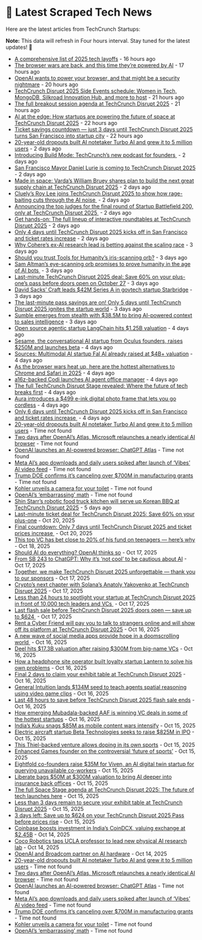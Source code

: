 
# 📰 Latest Scraped Tech News

Here are the latest articles from TechCrunch Startups:

**Note:** This data will refresh in Four hours interval. Stay tuned for the latest updates! 🔄
- [A comprehensive list of 2025 tech layoffs](https://techcrunch.com/2025/10/24/tech-layoffs-2025-list/) - 16 hours ago
- [The browser wars are back, and this time they’re powered by AI](https://techcrunch.com/video/the-browser-wars-are-back-and-this-time-theyre-powered-by-ai/) - 17 hours ago
- [OpenAI wants to power your browser, and that might be a security nightmare](https://techcrunch.com/podcast/openai-wants-to-power-your-browser-and-that-might-be-a-security-nightmare/) - 20 hours ago
- [TechCrunch Disrupt 2025 Side Events schedule: Women in Tech, MongoDB, Silkroad Innovation Hub, and more to host](https://techcrunch.com/2025/10/24/techcrunch-disrupt-2025-side-events-schedule-women-in-tech-mongodb-silkroad-innovation-hub-and-more-to-host/) - 21 hours ago
- [The full breakout session agenda at TechCrunch Disrupt 2025](https://techcrunch.com/2025/10/24/techcrunch-disrupt-2025-breakout-sessions/) - 21 hours ago
- [AI at the edge: How startups are powering the future of space at TechCrunch Disrupt 2025](https://techcrunch.com/2025/10/24/ai-at-the-edge-how-startups-are-powering-the-future-of-space-at-techcrunch-disrupt-2025/) - 22 hours ago
- [Ticket savings countdown — just 3 days until TechCrunch Disrupt 2025 turns San Francisco into startup city](https://techcrunch.com/2025/10/24/ticket-savings-countdown-just-3-days-until-techcrunch-disrupt-2025-turns-san-francisco-into-startup-city/) - 22 hours ago
- [20-year-old dropouts built AI notetaker Turbo AI and grew it to 5 million users](https://techcrunch.com/2025/10/23/20-year-old-dropouts-built-ai-notetaker-turbo-ai-to-5-million-users/) - 2 days ago
- [Introducing Build Mode: TechCrunch’s new podcast for founders ](https://techcrunch.com/2025/10/23/introducing-build-mode-techcrunchs-new-podcast-for-founders/) - 2 days ago
- [San Francisco Mayor Daniel Lurie is coming to TechCrunch Disrupt 2025](https://techcrunch.com/2025/10/23/san-francisco-mayor-daniel-lurie-is-coming-to-techcrunch-disrupt-2025/) - 2 days ago
- [Made in space: Varda’s William Bruey shares plan to build the next great supply chain at TechCrunch Disrupt 2025](https://techcrunch.com/2025/10/23/made-in-space-vardas-william-bruey-shares-plan-to-build-the-next-great-supply-chain-at-techcrunch-disrupt-2025/) - 2 days ago
- [Cluely’s Roy Lee joins TechCrunch Disrupt 2025 to show how rage-baiting cuts through the AI noise ](https://techcrunch.com/2025/10/23/cluelys-roy-lee-joins-techcrunch-disrupt-2025-to-show-how-rage-baiting-cuts-through-the-ai-noise/) - 2 days ago
- [Announcing the top judges for the final round of Startup Battlefield 200, only at TechCrunch Disrupt 2025 ](https://techcrunch.com/2025/10/23/announcing-the-top-judges-for-the-final-round-of-startup-battlefield-200-only-at-techcrunch-disrupt-2025/) - 2 days ago
- [Get hands-on: The full lineup of interactive roundtables at TechCrunch Disrupt 2025](https://techcrunch.com/2025/10/23/get-hands-on-the-full-techcrunch-disrupt-2025-roundtable-agenda/) - 2 days ago
- [Only 4 days until TechCrunch Disrupt 2025 kicks off in San Francisco and ticket rates increase](https://techcrunch.com/2025/10/23/only-4-days-until-techcrunch-disrupt-2025-kicks-off-in-san-francisco-and-ticket-rates-increase/) - 2 days ago
- [Why Cohere’s ex-AI research lead is betting against the scaling race](https://techcrunch.com/2025/10/22/why-coheres-ex-ai-research-lead-is-betting-against-the-scaling-race/) - 3 days ago
- [Should you trust Tools for Humanity’s iris-scanning orb?](https://techcrunch.com/video/should-you-trust-tools-for-humanitys-iris-scanning-orb/) - 3 days ago
- [Sam Altman’s eye-scanning orb promises to prove humanity in the age of AI bots ](https://techcrunch.com/podcast/sam-altmans-eye-scanning-orb-promises-to-prove-humanity-in-the-age-of-ai-bots/) - 3 days ago
- [Last-minute TechCrunch Disrupt 2025 deal: Save 60% on your plus-one’s pass before doors open on October 27](https://techcrunch.com/2025/10/22/last-minute-techcrunch-disrupt-2025-deal-save-60-on-your-plus-ones-pass-before-doors-open-on-oct-27/) - 3 days ago
- [David Sacks’ Craft leads $42M Series A in govtech startup Starbridge](https://techcrunch.com/2025/10/22/david-sacks-craft-leads-42-million-series-a-in-govtech-startup-starbridge/) - 3 days ago
- [The last-minute pass savings are on! Only 5 days until TechCrunch Disrupt 2025 ignites the startup world](https://techcrunch.com/2025/10/22/the-last-minute-pass-savings-are-on-only-5-days-until-techcrunch-disrupt-2025-ignites-the-startup-world/) - 3 days ago
- [Sumble emerges from stealth with $38.5M to bring AI-powered context to sales intelligence](https://techcrunch.com/2025/10/22/sumble-emerges-from-stealth-with-38-5m-to-bring-ai-powered-context-to-sales-intelligence/) - 3 days ago
- [Open source agentic startup LangChain hits $1.25B valuation](https://techcrunch.com/2025/10/21/open-source-agentic-startup-langchain-hits-1-25b-valuation/) - 4 days ago
- [Sesame, the conversational AI startup from Oculus founders, raises $250M and launches beta](https://techcrunch.com/2025/10/21/sesame-the-conversational-ai-startup-from-oculus-founders-raises-250m-and-launches-beta/) - 4 days ago
- [Sources: Multimodal AI startup Fal AI already raised at $4B+ valuation](https://techcrunch.com/2025/10/21/sources-multimodal-ai-startup-fal-ai-already-raised-at-4b-valuation/) - 4 days ago
- [As the browser wars heat up, here are the hottest alternatives to Chrome and Safari in 2025](https://techcrunch.com/2025/10/21/as-the-browser-wars-heat-up-here-are-the-hottest-alternatives-to-chrome-and-safari-in-2025/) - 4 days ago
- [a16z-backed Codi launches AI agent office manager](https://techcrunch.com/2025/10/21/a16z-backed-codi-launches-ai-agent-office-manager/) - 4 days ago
- [The full TechCrunch Disrupt Stage revealed: Where the future of tech breaks first](https://techcrunch.com/2025/10/21/the-full-techcrunch-disrupt-stage-revealed-where-the-future-of-tech-breaks-first/) - 4 days ago
- [Aura introduces a $499 e-ink digital photo frame that lets you go cordless](https://techcrunch.com/2025/10/21/aura-introduces-a-499-e-ink-digital-photo-frame-that-lets-you-go-cordless/) - 4 days ago
- [Only 6 days until TechCrunch Disrupt 2025 kicks off in San Francisco and ticket rates increase ](https://techcrunch.com/2025/10/21/only-6-days-until-techcrunch-disrupt-2025-kicks-off-in-san-francisco-and-ticket-rates-increase/) - 4 days ago
- [20-year-old dropouts built AI notetaker Turbo AI and grew it to 5 million users](https://techcrunch.com/2025/10/23/20-year-old-dropouts-built-ai-notetaker-turbo-ai-to-5-million-users/) - Time not found
- [Two days after OpenAI’s Atlas, Microsoft relaunches a nearly identical AI browser](https://techcrunch.com/2025/10/23/two-days-after-openais-atlas-microsoft-launches-a-nearly-identical-ai-browser/) - Time not found
- [OpenAI launches an AI-powered browser: ChatGPT Atlas](https://techcrunch.com/2025/10/21/openai-launches-an-ai-powered-browser-chatgpt-atlas/) - Time not found
- [Meta AI’s app downloads and daily users spiked after launch of ‘Vibes’ AI video feed](https://techcrunch.com/2025/10/20/meta-ais-app-downloads-and-daily-users-spiked-after-launch-of-vibes-ai-video-feed/) - Time not found
- [Trump DOE confirms it’s canceling over $700M in manufacturing grants](https://techcrunch.com/2025/10/20/trump-doe-confirms-its-canceling-over-700m-in-manufacturing-grants/) - Time not found
- [Kohler unveils a camera for your toilet](https://techcrunch.com/2025/10/19/kohler-unveils-a-camera-for-your-toilet/) - Time not found
- [OpenAI’s ‘embarrassing’ math](https://techcrunch.com/2025/10/19/openais-embarrassing-math/) - Time not found
- [Shin Starr’s robotic food truck kitchen will serve up Korean BBQ at TechCrunch Disrupt 2025](https://techcrunch.com/2025/10/20/shin-starrs-robotic-food-truck-kitchen-will-serve-up-korean-bbq-at-techcrunch-disrupt-2025/) - 5 days ago
- [Last-minute ticket deal for TechCrunch Disrupt 2025: Save 60% on your plus-one](https://techcrunch.com/2025/10/20/last-minute-ticket-deal-for-techcrunch-disrupt-2025-save-60-on-your-plus-one/) - Oct 20, 2025
- [Final countdown: Only 7 days until TechCrunch Disrupt 2025 and ticket prices increase ](https://techcrunch.com/2025/10/20/final-countdown-only-7-days-until-techcrunch-disrupt-2025-and-ticket-prices-increase/) - Oct 20, 2025
- [This top VC has bet close to 20% of his fund on teenagers — here’s why](https://techcrunch.com/2025/10/18/this-top-vc-bet-close-to-20-of-his-fund-on-teenagers-heres-why/) - Oct 18, 2025
- [Should AI do everything? OpenAI thinks so](https://techcrunch.com/video/should-ai-do-everything-openai-thinks-so/) - Oct 17, 2025
- [From SB 243 to ChatGPT: Why it’s ‘not cool’ to be cautious about AI](https://techcrunch.com/podcast/from-sb-243-to-chatgpt-why-its-not-cool-to-be-cautious-about-ai/) - Oct 17, 2025
- [Together, we make TechCrunch Disrupt 2025 unforgettable — thank you to our sponsors](https://techcrunch.com/2025/10/17/together-we-make-disrupt-unforgettable-thank-you-to-our-sponsors/) - Oct 17, 2025
- [Crypto’s next chapter with Solana’s Anatoly Yakovenko at TechCrunch Disrupt 2025](https://techcrunch.com/2025/10/17/cryptos-next-chapter-with-solanas-anatoly-yakovenko-at-techcrunch-disrupt-2025/) - Oct 17, 2025
- [Less than 24 hours to spotlight your startup at TechCrunch Disrupt 2025 in front of 10,000 tech leaders and VCs ](https://techcrunch.com/2025/10/17/less-than-24-hours-to-spotlight-your-startup-at-techcrunch-disrupt-2025-in-front-of-10000-tech-leaders-and-vcs/) - Oct 17, 2025
- [Last flash sale before TechCrunch Disrupt 2025 doors open — save up to $624 ](https://techcrunch.com/2025/10/17/last-flash-sale-before-techcrunch-disrupt-2025-doors-open-save-up-to-624/) - Oct 17, 2025
- [Rent a Cyber Friend will pay you to talk to strangers online and will show off its platform at TechCrunch Disrupt 2025](https://techcrunch.com/2025/10/16/rent-a-cyber-friend-will-pay-you-to-talk-to-strangers-online-and-will-show-off-its-platform-at-techcrunch-disrupt-2025/) - Oct 16, 2025
- [A new wave of social media apps provide hope in a doomscrolling world ](https://techcrunch.com/2025/10/16/a-new-wave-of-social-media-apps-provide-hope-in-a-doomscrolling-world/) - Oct 16, 2025
- [Deel hits $17.3B valuation after raising $300M from big-name VCs](https://techcrunch.com/2025/10/16/deel-hits-17-3b-valuation-after-raising-300m-from-big-name-vcs/) - Oct 16, 2025
- [How a headphone site operator built loyalty startup Lantern to solve his own problems](https://techcrunch.com/2025/10/16/how-a-headphone-site-operator-built-loyalty-startup-lantern-to-solve-his-own-problems/) - Oct 16, 2025
- [Final 2 days to claim your exhibit table at TechCrunch Disrupt 2025](https://techcrunch.com/2025/10/16/final-2-days-to-claim-your-exhibit-table-at-techcrunch-disrupt-2025/) - Oct 16, 2025
- [General Intuition lands $134M seed to teach agents spatial reasoning using video game clips](https://techcrunch.com/2025/10/16/general-intuition-lands-134m-seed-to-teach-agents-spatial-reasoning-using-video-game-clips/) - Oct 16, 2025
- [Last 48 hours to save before TechCrunch Disrupt 2025 flash sale ends](https://techcrunch.com/2025/10/16/only-48-hours-left-to-save-before-the-techcrunch-disrupt-2025-flash-sale-ends/) - Oct 16, 2025
- [How emerging Mubadala-backed AAF is winning VC deals in some of the hottest startups](https://techcrunch.com/2025/10/16/how-tiny-mubadala-backed-aaf-is-winning-vc-deals-in-some-of-the-hottest-startups/) - Oct 16, 2025
- [India’s Kuku snags $85M as mobile content wars intensify](https://techcrunch.com/2025/10/15/indias-kuku-snags-85m-as-mobile-content-wars-intensify/) - Oct 15, 2025
- [Electric aircraft startup Beta Technologies seeks to raise $825M in IPO](https://techcrunch.com/2025/10/15/electric-aircraft-startup-beta-technologies-seeks-to-raise-825m-in-ipo/) - Oct 15, 2025
- [This Thiel-backed venture allows doping in its own sports](https://techcrunch.com/video/this-thiel-backed-venture-allows-doping-in-its-own-sports/) - Oct 15, 2025
- [Enhanced Games founder on the controversial ‘future of sports’](https://techcrunch.com/podcast/enhanced-games-founder-on-the-controversial-future-of-sports/) - Oct 15, 2025
- [Eightfold co-founders raise $35M for Viven, an AI digital twin startup for querying unavailable co-workers](https://techcrunch.com/2025/10/15/eightfold-co-founders-raise-35m-for-viven-an-ai-digital-twin-startup-for-querying-unavailable-coworkers/) - Oct 15, 2025
- [Liberate bags $50M at $300M valuation to bring AI deeper into insurance back offices](https://techcrunch.com/2025/10/15/liberate-bags-50m-at-300m-valuation-to-bring-ai-deeper-into-insurance-back-offices/) - Oct 15, 2025
- [The full Space Stage agenda at TechCrunch Disrupt 2025: The future of tech launches here](https://techcrunch.com/2025/10/15/the-full-space-stage-at-techcrunch-disrupt-2025-the-future-of-tech-launches-here/) - Oct 15, 2025
- [Less than 3 days remain to secure your exhibit table at TechCrunch Disrupt 2025](https://techcrunch.com/2025/10/15/less-than-3-days-remain-to-secure-your-exhibit-table-at-techcrunch-disrupt-2025/) - Oct 15, 2025
- [3 days left: Save up to $624 on your TechCrunch Disrupt 2025 Pass before prices rise](https://techcrunch.com/2025/10/15/3-days-left-save-up-to-624-on-your-techcrunch-disrupt-2025-pass-before-prices-rise/) - Oct 15, 2025
- [Coinbase boosts investment in India’s CoinDCX, valuing exchange at $2.45B](https://techcrunch.com/2025/10/14/coinbase-boosts-investment-in-indias-coindcx-valuing-exchange-at-2-45b/) - Oct 14, 2025
- [Coco Robotics taps UCLA professor to lead new physical AI research lab](https://techcrunch.com/2025/10/14/coco-robotics-taps-ucla-professor-to-lead-new-physical-ai-research-lab/) - Oct 14, 2025
- [OpenAI and Broadcom partner on AI hardware](https://techcrunch.com/2025/10/14/openai-and-broadcom-partner-on-ai-hardware/) - Oct 14, 2025
- [20-year-old dropouts built AI notetaker Turbo AI and grew it to 5 million users](https://techcrunch.com/2025/10/23/20-year-old-dropouts-built-ai-notetaker-turbo-ai-to-5-million-users/) - Time not found
- [Two days after OpenAI’s Atlas, Microsoft relaunches a nearly identical AI browser](https://techcrunch.com/2025/10/23/two-days-after-openais-atlas-microsoft-launches-a-nearly-identical-ai-browser/) - Time not found
- [OpenAI launches an AI-powered browser: ChatGPT Atlas](https://techcrunch.com/2025/10/21/openai-launches-an-ai-powered-browser-chatgpt-atlas/) - Time not found
- [Meta AI’s app downloads and daily users spiked after launch of ‘Vibes’ AI video feed](https://techcrunch.com/2025/10/20/meta-ais-app-downloads-and-daily-users-spiked-after-launch-of-vibes-ai-video-feed/) - Time not found
- [Trump DOE confirms it’s canceling over $700M in manufacturing grants](https://techcrunch.com/2025/10/20/trump-doe-confirms-its-canceling-over-700m-in-manufacturing-grants/) - Time not found
- [Kohler unveils a camera for your toilet](https://techcrunch.com/2025/10/19/kohler-unveils-a-camera-for-your-toilet/) - Time not found
- [OpenAI’s ‘embarrassing’ math](https://techcrunch.com/2025/10/19/openais-embarrassing-math/) - Time not found